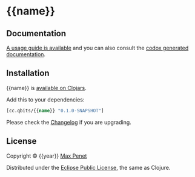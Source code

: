 # {{name}}
<!-- [![Build Status](https://secure.travis-ci.org/mpenet/{{name}}.png?branch=master)](http://travis-ci.org/mpenet/{{name}}) -->

## Documentation

[A usage guide is available](https://github.com/mpenet/{{name}}/blob/master/docs/guide.md)
and you can also consult the
[codox generated documentation](http://mpenet.github.com/{{name}}/#docs).

## Installation

{{name}} is [available on Clojars](https://clojars.org/cc.qbits/{{name}}).

Add this to your dependencies:

```clojure
[cc.qbits/{{name}} "0.1.0-SNAPSHOT"]
```

Please check the
[Changelog](https://github.com/mpenet/{{name}}/blob/master/CHANGELOG.md)
if you are upgrading.

## License

Copyright © {{year}} [Max Penet](http://twitter.com/mpenet)

Distributed under the
[Eclipse Public License](http://www.eclipse.org/legal/epl-v10.html),
the same as Clojure.
